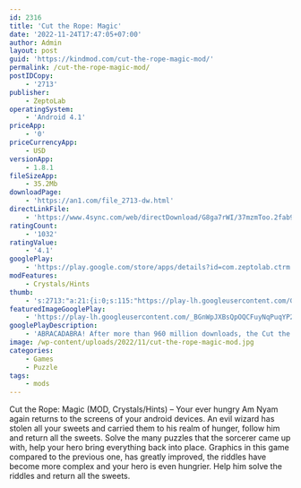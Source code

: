 ```yaml
---
id: 2316
title: 'Cut the Rope: Magic'
date: '2022-11-24T17:47:05+07:00'
author: Admin
layout: post
guid: 'https://kindmod.com/cut-the-rope-magic-mod/'
permalink: /cut-the-rope-magic-mod/
postIDCopy:
    - '2713'
publisher:
    - ZeptoLab
operatingSystem:
    - 'Android 4.1'
priceApp:
    - '0'
priceCurrencyApp:
    - USD
versionApp:
    - 1.8.1
fileSizeApp:
    - 35.2Mb
downloadPage:
    - 'https://an1.com/file_2713-dw.html'
directLinkFile:
    - 'https://www.4sync.com/web/directDownload/G8ga7rWI/37mzmToo.2fab98f1af4fd7924bd2f4cca6812785'
ratingCount:
    - '1032'
ratingValue:
    - '4.1'
googlePlay:
    - 'https://play.google.com/store/apps/details?id=com.zeptolab.ctrm.free.google'
modFeatures:
    - Crystals/Hints
thumb:
    - 's:2713:"a:21:{i:0;s:115:"https://play-lh.googleusercontent.com/G1OOVePQ-el2IJZbPSJV1o-3lBOSnljgSCp1DnCYRBNc-vYUxmACtE8dlj0fgyHvtBk=w526-h296";i:1;s:115:"https://play-lh.googleusercontent.com/XQGUbuy7Y83OeRV6PRPoJBc0Q4g1hzL-kptqISlid070kTIZFP78AAf8OaSV_pm_a0M=w526-h296";i:2;s:114:"https://play-lh.googleusercontent.com/W7ay7ZPUwUeLCPgR8_nvzlVP_dY7TJUkP0Connf7QJgWIPPrVS1zH2idvqC371YJTA=w526-h296";i:3;s:116:"https://play-lh.googleusercontent.com/RX2zi7lAkqpzfhErSKqv2PQhr0ARwcByRIyEBRw-yr5iFO2PmHxdWlkgDT6vuOEU8acT=w526-h296";i:4;s:115:"https://play-lh.googleusercontent.com/uOG3x3WAQkjf70-NmGfM5pcu0IcpbQrJ5DruKO6HptM5xwq3x5dP3O9ZIq_vdB5sZL4=w526-h296";i:5;s:116:"https://play-lh.googleusercontent.com/wqVyKm6buz57wfKmgjIzQOd7PXw7ZpTHdebMYzFAJY1FdegXTFUswJ27a_HOOyWtdRG9=w526-h296";i:6;s:115:"https://play-lh.googleusercontent.com/EFrwFSBokzk7CwDGaEpnO7dZJuPxSr5T_2u60cVtm1SLQlaaweEaplNdYlIlAPXV_YY=w526-h296";i:7;s:116:"https://play-lh.googleusercontent.com/EaBUWEyJbIZb03QVr3DK8N3q8kAQ1orok0bWBj22QJbJEaOd8e9odxBgDBKGU4ixaaTo=w526-h296";i:8;s:116:"https://play-lh.googleusercontent.com/kixLH3bNQCpZ7c-0Dt0HcV3hJbwEcxO814DkZ3rOy9dxsav1uTrs80rW4qM_B4lIhAWv=w526-h296";i:9;s:115:"https://play-lh.googleusercontent.com/BvCY2lvaMq-j3VLGaAkMzo2ZzvKDc4PoJLVerRDQcwxATg_HO94MM-FIoHAx_mIW4LY=w526-h296";i:10;s:115:"https://play-lh.googleusercontent.com/qYlY6cv8kb3YAUR5t7fMAnGb9NoCAC6lsB33INBc2uQ3KZrZRoImnWl2WJZA-UZZBZk=w526-h296";i:11;s:115:"https://play-lh.googleusercontent.com/Xe973mYarsiu7ns8pmdaXZUiE7JjPbZ5OeF6-B1QX3XPkHIFto-raZlleTOxivpavkk=w526-h296";i:12;s:115:"https://play-lh.googleusercontent.com/N7_VZ9Ussp_wrlMxgU2XwskCyUBSU17t4lpQD8NvbQ6X2E_OAW6qtbRFiLpUTBxFIzI=w526-h296";i:13;s:116:"https://play-lh.googleusercontent.com/mea8fNLffFt8L7kz9IVYnzw7QkPFRkhmJNVkpH7qtOIEhrpzR7f8SV02RACoogIK_Oaj=w526-h296";i:14;s:115:"https://play-lh.googleusercontent.com/oHMh81apCxYD9FdgbHuK_MMw0h6DdZ1JcFhW3gSKESceS86OhyKtEnddEGha5IGJQjc=w526-h296";i:15;s:116:"https://play-lh.googleusercontent.com/zoeQAX95YtFPf04cBwfazgFO7bpp8qht6CmnfbDpLgengnFrlYsSAqtULxpShgkTlaRl=w526-h296";i:16;s:115:"https://play-lh.googleusercontent.com/1ud37NWulaD-S5hnLEvRhO-vkl95Gcl7zH1HBofWHSxQBu94AXXVMiqnQffo345a_4Q=w526-h296";i:17;s:116:"https://play-lh.googleusercontent.com/-abgUguCtN1xGQjuYWRMdIsWLqyWohK16pM3Kp8FTUIW5XVQWTQlqu-EZpTW-Q-yzJzs=w526-h296";i:18;s:115:"https://play-lh.googleusercontent.com/xyf-HM3Sm7kzlsAVPpjz_QywtyRw8EakZj0Z9SpNGdGZQUVdSflNGtxWqkhDFcCTbEo=w526-h296";i:19;s:116:"https://play-lh.googleusercontent.com/_qhi_gX05LfTNH2W0CvPjAw0OpCSxy7KpHeY3LyZIv8l6eY2lG0hhS308tLeJo4wb5MS=w526-h296";i:20;s:115:"https://play-lh.googleusercontent.com/FUJNkOwK34gYaTPEGIpvgw3PH_XlNYHLEgLsyepzVm5FPi0nO8kEDf_noVQMZGUpZhs=w526-h296";}";'
featuredImageGooglePlay:
    - 'https://play-lh.googleusercontent.com/_BGnWpJXBsQpOQCFuyNqPuqYP293Hx7I7Kwbl4ePMbu_r_hwz-7wOU1mi1O2daj_84PI'
googlePlayDescription:
    - 'ABRACADABRA! After more than 960 million downloads, the Cut the Rope series returns with a magical new sequel: Cut the Rope: Magic!Join Om Nom’s newest adventure and transform him into magical forms to help the lovable little monster recover candy stolen by an evil wizard!.EXCITING NEW FEATURES.'
image: /wp-content/uploads/2022/11/cut-the-rope-magic-mod.jpg
categories:
    - Games
    - Puzzle
tags:
    - mods
---
```


Cut the Rope: Magic (MOD, Crystals/Hints) – Your ever hungry Am Nyam again returns to the screens of your android devices. An evil wizard has stolen all your sweets and carried them to his realm of hunger, follow him and return all the sweets. Solve the many puzzles that the sorcerer came up with, help your hero bring everything back into place. Graphics in this game compared to the previous one, has greatly improved, the riddles have become more complex and your hero is even hungrier. Help him solve the riddles and return all the sweets.